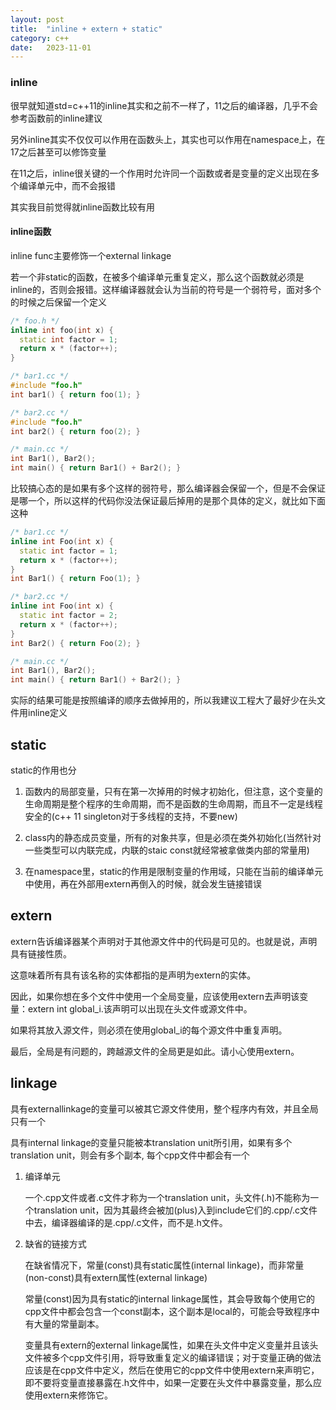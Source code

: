 ```yaml
---
layout: post
title:  "inline + extern + static"
category: c++
date:   2023-11-01
---
```


### inline

很早就知道std=c++11的inline其实和之前不一样了，11之后的编译器，几乎不会参考函数前的inline建议

另外inline其实不仅仅可以作用在函数头上，其实也可以作用在namespace上，在17之后甚至可以修饰变量

在11之后，inline很关键的一个作用时允许同一个函数或者是变量的定义出现在多个编译单元中，而不会报错

其实我目前觉得就inline函数比较有用

#### inline函数


inline func主要修饰一个external linkage

若一个非static的函数，在被多个编译单元重复定义，那么这个函数就必须是inline的，否则会报错。这样编译器就会认为当前的符号是一个弱符号，面对多个的时候之后保留一个定义


```cpp
/* foo.h */
inline int foo(int x) {
  static int factor = 1;
  return x * (factor++);
}

/* bar1.cc */
#include "foo.h"
int bar1() { return foo(1); }

/* bar2.cc */
#include "foo.h"
int bar2() { return foo(2); }

/* main.cc */
int Bar1(), Bar2();
int main() { return Bar1() + Bar2(); }
```

比较搞心态的是如果有多个这样的弱符号，那么编译器会保留一个，但是不会保证是哪一个，所以这样的代码你没法保证最后掉用的是那个具体的定义，就比如下面这种

```cpp
/* bar1.cc */
inline int Foo(int x) {
  static int factor = 1;
  return x * (factor++);
}
int Bar1() { return Foo(1); }

/* bar2.cc */
inline int Foo(int x) {
  static int factor = 2;
  return x * (factor++);
}
int Bar2() { return Foo(2); }

/* main.cc */
int Bar1(), Bar2();
int main() { return Bar1() + Bar2(); }
```

实际的结果可能是按照编译的顺序去做掉用的，所以我建议工程大了最好少在头文件用inline定义

## static

static的作用也分

1. 函数内的局部变量，只有在第一次掉用的时候才初始化，但注意，这个变量的生命周期是整个程序的生命周期，而不是函数的生命周期，而且不一定是线程安全的(c++ 11 singleton对于多线程的支持，不要new)

2. class内的静态成员变量，所有的对象共享，但是必须在类外初始化(当然针对一些类型可以内联完成，内联的staic const就经常被拿做类内部的常量用)

3. 在namespace里，static的作用是限制变量的作用域，只能在当前的编译单元中使用，再在外部用extern再倒入的时候，就会发生链接错误

## extern

extern告诉编译器某个声明对于其他源文件中的代码是可见的。也就是说，声明具有链接性质。

这意味着所有具有该名称的实体都指的是声明为extern的实体。

因此，如果你想在多个文件中使用一个全局变量，应该使用extern去声明该变量：extern int global_i.该声明可以出现在头文件或源文件中。

如果将其放入源文件，则必须在使用global_i的每个源文件中重复声明。

最后，全局是有问题的，跨越源文件的全局更是如此。请小心使用extern。


## linkage

具有externallinkage的变量可以被其它源文件使用，整个程序内有效，并且全局只有一个

具有internal linkage的变量只能被本translation unit所引用，如果有多个translation unit，则会有多个副本, 每个cpp文件中都会有一个

1. 编译单元
  
    一个.cpp文件或者.c文件才称为一个translation unit，头文件(.h)不能称为一个translation unit，因为其最终会被加(plus)入到include它们的.cpp/.c文件中去，编译器编译的是.cpp/.c文件，而不是.h文件。

2. 缺省的链接方式
    
      在缺省情况下，常量(const)具有static属性(internal linkage)，而非常量(non-const)具有extern属性(external linkage)

      常量(const)因为具有static的internal linkage属性，其会导致每个使用它的cpp文件中都会包含一个const副本，这个副本是local的，可能会导致程序中有大量的常量副本。

      变量具有extern的external linkage属性，如果在头文件中定义变量并且该头文件被多个cpp文件引用，将导致重复定义的编译错误；对于变量正确的做法应该是在cpp文件中定义，然后在使用它的cpp文件中使用extern来声明它，即不要将变量直接暴露在.h文件中，如果一定要在头文件中暴露变量，那么应使用extern来修饰它。
